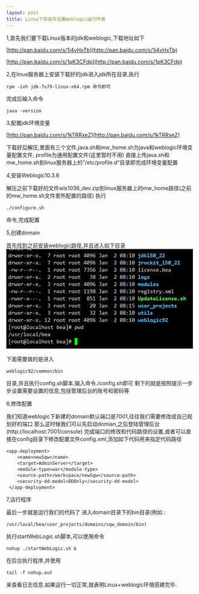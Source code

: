 ```yaml
---
layout: post
title: Linux下安装并设置Weblogic运行环境
---
```


1,首先我们要下载Linux版本的jdk和weblogic,下载地址如下

[http://pan.baidu.com/s/1i4vHxTb](http://pan.baidu.com/s/1i4vHxTb)

[http://pan.baidu.com/s/1pK3CFdp](http://pan.baidu.com/s/1pK3CFdp)


2,在linux服务器上安装下载好的jdk进入jdk所在目录,执行 

```
rpm -ivh jdk-7u79-linux-x64.rpm 命令即可
```

完成后输入命令 

```
java -version
```



3,配置jdk环境变量
	
[http://pan.baidu.com/s/1kTRRxeZ](http://pan.baidu.com/s/1kTRRxeZ)

下载好后解压,里面有三个文件,java.sh和mw_home.sh为java和weblogic环境变量配置文件,
profile为通用配置文件(这里暂时不用)
直接上传java.sh和mw_home.sh到linux服务器上的"/etc/profile.d"目录即完成环境变量配置


4,安装Weblogic10.3.6

解压之前下载好的文件wls1036_dev.zip到linux服务器上的mw_home路径(之前的mw_home.sh文件里所配置的路径)
执行

```
./configure.sh
```
命令,完成配置

5,创建domain
	
首先找到之前安装weblogic路径,并且进入如下目录
![weblogic01](https://raw.githubusercontent.com/daniel163/daniel163.github.io/master/images/wenzhang/LinuxWeblogic/01.png)

下面需要做的是进入
```
weblogic92/common/bin
```
目录,并且执行config.sh脚本,输入命令./config.sh即可
剩下的就是按照提示一步步设置需要设置的信息,包括管理后台的账号和密码等

6,修改配置
	
我们知道weblogic下新建的domain默认端口是7001,往往我们需要修改成自己规划好的端口
那么这时候我们可以先启动domian,之后登陆管理后台(http://localhost:7001/console)
完成端口的修改和代码路径的设置,或者可以直接在config目录下修改配置文件config.xml,添加如下代码用来指定代码路径


```
<app-deployment>
	<name>newSqw</name>
	<target>AdminServer</target>
	<module-type>war</module-type>
	<source-path>/workspace/newSqw</source-path>
    <security-dd-model>DDOnly</security-dd-model>
 </app-deployment>
```


7,运行程序
	
最后一步就是运行我们的代码了
进入domain目录下的bin目录(例如 : 
```
/usr/local/bea/user_projects/domains/sqw_domain/bin)
```

执行startWebLogic.sh脚本,可以使用命令 

```
nohup ./startWebLogic.sh &
```

在后台执行程序,并使用
	
```
tail -f nohup.out
```

来查看日志信息.如果运行一切正常,就表明Linux+weblogic环境搭建完毕.



